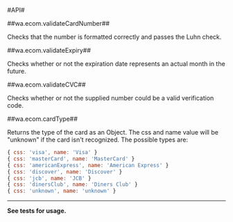 #API#

##wa.ecom.validateCardNumber##

Checks that the number is formatted correctly and passes the Luhn check.

##wa.ecom.validateExpiry##

Checks whether or not the expiration date represents an actual month in the future.

##wa.ecom.validateCVC##

Checks whether or not the supplied number could be a valid verification code. 

##wa.ecom.cardType##

Returns the type of the card as an Object. The css and name value will be "unknown" if the card isn't recognized. The possible types are:

```javascript
{ css: 'visa', name: 'Visa' }
{ css: 'masterCard', name: 'MasterCard' }
{ css: 'americanExpress', name: 'American Express' }
{ css: 'discover', name: 'Discover' }
{ css: 'jcb', name: 'JCB' }
{ css: 'dinersClub', name: 'Diners Club' }
{ css: 'unknown', name: 'unknown' }
```

------


**See tests for usage.**